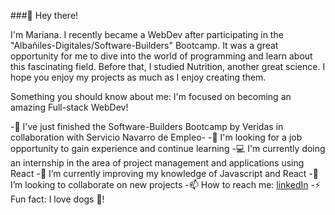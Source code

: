 
###👋 Hey there!

I'm Mariana. I recently became a WebDev after participating in the "Albañiles-Digitales/Software-Builders" Bootcamp. It was a great opportunity for me to dive into the world of programming and learn about this fascinating field. Before that, I studied Nutrition, another great science. I hope you enjoy my projects as much as I enjoy creating them.

Something you should know about me: I'm focused on becoming an amazing Full-stack WebDev!

-🎉 I've just finished the Software-Builders Bootcamp by Veridas in collaboration with Servicio Navarro de Empleo-
-🔭 I'm looking for a job opportunity to gain experience and continue learning
-💻 I'm currently doing an internship in the area of project management and applications using React
-🌱 I’m currently improving my knowledge of Javascript and React
-👯 I’m looking to collaborate on new projects
-📫 How to reach me: [linkedIn](https://www.linkedin.com/ln/mariana-cecilia-)
-⚡ Fun fact: I love dogs 🐶!
